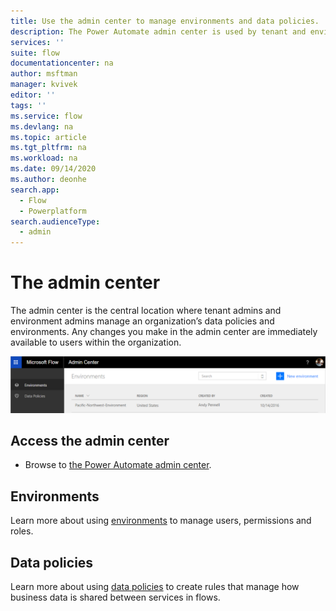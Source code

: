 ```yaml
---
title: Use the admin center to manage environments and data policies. | Microsoft Docs
description: The Power Automate admin center is used by tenant and environment admins to manage data policies and environments for Power Automate deployments.
services: ''
suite: flow
documentationcenter: na
author: msftman
manager: kvivek
editor: ''
tags: ''
ms.service: flow
ms.devlang: na
ms.topic: article
ms.tgt_pltfrm: na
ms.workload: na
ms.date: 09/14/2020
ms.author: deonhe
search.app: 
  - Flow
  - Powerplatform
search.audienceType: 
  - admin
---
```

# The admin center

The admin center is the central location where tenant admins and environment admins manage an organization’s data policies and environments. Any changes you make in the admin center are immediately available to users within the organization.

![Displays the overview of the admin center](./media/admin-center-introduction/overview.png)

## Access the admin center

* Browse to [the Power Automate admin center](https://admin.powerplatform.microsoft.com/).

## Environments

Learn more about using [environments](https://docs.microsoft.com/power-platform/admin/environments-overview) to manage users, permissions and roles.

## Data policies

Learn more about using [data policies](https://docs.microsoft.com/power-platform/admin/prevent-data-loss) to create rules that manage how business data is shared between services in flows.

